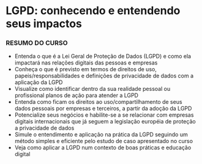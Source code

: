 # LGPD: conhecendo e entendendo seus impactos

### RESUMO DO CURSO

- Entenda o que é a Lei Geral de Proteção de Dados (LGPD) e como ela impactará nas relações digitais das pessoas e empresas
- Conheça o que é previsto em termos de direitos de uso, papeis/responsabilidades e definições de privacidade de dados com a aplicação da LGPD
- Visualize como identificar dentro da sua realidade pessoal ou profissional planos de ação para atender a LGPD
- Entenda como ficam os direitos ao uso/compartilhamento de seus dados pessoais por empresas e terceiros, a partir da adoção da LGPD
- Potencialize seus negócios e habilite-se a se relacionar com empresas digitais internacionais que já seguem a legislação européia de proteção a privacidade de dados
- Simule o entendimento e aplicação na prática da LGPD seguindo um método simples e eficiente pelo estudo de caso apresentado no curso
- Veja como aplicar a LGPD num contexto de boas práticas e educação digital